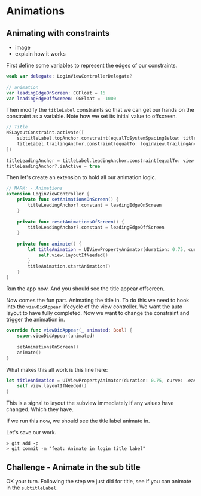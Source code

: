 # Animations


## Animating with constraints

- image 
- explain how it works

First define some variables to represent the edges of our constraints.

```swift
weak var delegate: LoginViewControllerDelegate?
    
// animation
var leadingEdgeOnScreen: CGFloat = 16
var leadingEdgeOffScreen: CGFloat = -1000
```

Then modify the `titleLabel` constraints so that we can get our hands on the constraint as a variable. Note how we set its initial value to offscreen.

```swift
// Title
NSLayoutConstraint.activate([
    subtitleLabel.topAnchor.constraint(equalToSystemSpacingBelow: titleLabel.bottomAnchor, multiplier: 3),
    titleLabel.trailingAnchor.constraint(equalTo: loginView.trailingAnchor)
])
    
titleLeadingAnchor = titleLabel.leadingAnchor.constraint(equalTo: view.leadingAnchor, constant: leadingEdgeOffScreen)
titleLeadingAnchor?.isActive = true
```

Then let's create an extension to hold all our animation logic.

```swift
// MARK: - Animations
extension LoginViewController {
    private func setAnimationsOnScreen() {
        titleLeadingAnchor?.constant = leadingEdgeOnScreen
    }
    
    private func resetAnimationsOfScreen() {
        titleLeadingAnchor?.constant = leadingEdgeOffScreen
    }
    
    private func animate() {
        let titleAnimation = UIViewPropertyAnimator(duration: 0.75, curve: .easeInOut) {
            self.view.layoutIfNeeded()
        }
        titleAnimation.startAnimation()
    }
}
```

Run the app now. And you should see the title appear offscreen.

Now comes the fun part. Animating the title in. To do this we need to hook into the `viewDidAppear` lifecycle of the view controller. We want the auto layout to have fully completed. Now we want to change the constraint and trigger the animation in.

```swift
override func viewDidAppear(_ animated: Bool) {
    super.viewDidAppear(animated)
    
    setAnimationsOnScreen()
    animate()
}
```

What makes this all work is this line here:

```swift
let titleAnimation = UIViewPropertyAnimator(duration: 0.75, curve: .easeInOut) {
    self.view.layoutIfNeeded()
}
```

This is a signal to layout the subview immediately if any values have changed. Which they have.

If we run this now, we should see the title label animate in.

Let's save our work.

```
> git add -p
> git commit -m "feat: Animate in login title label"
```

## Challenge - Animate in the sub title

OK your turn. Following the step we just did for title, see if you can animate in the `subtitleLabel`.